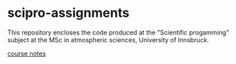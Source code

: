 # scipro-assignments
This repository encloses the code produced at the "Scientific progamming" subject at the MSc in atmospheric sciences, University of Innsbruck.

[course notes](https://fabienmaussion.info/scientific_programming/welcome.html)
